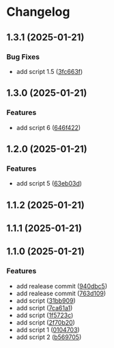 # Changelog

## 1.3.1 (2025-01-21)

### Bug Fixes

* add script 1.5 ([3fc663f](https://github.com/maikonalexandre/github-packages-example/commit/3fc663f196f8a7bb269286595f02b430093dae70))

## 1.3.0 (2025-01-21)

### Features

* add script 6 ([646f422](https://github.com/maikonalexandre/github-packages-example/commit/646f422a2c76bd33a5d3b9c50f8941e54ebec7bf))

## 1.2.0 (2025-01-21)

### Features

* add script 5 ([63eb03d](https://github.com/maikonalexandre/github-packages-example/commit/63eb03de0670882d0da0a30ba9ee8708e738cf42))

## 1.1.2 (2025-01-21)

## 1.1.1 (2025-01-21)

## 1.1.0 (2025-01-21)

### Features

* add realease commit ([940dbc5](https://github.com/maikonalexandre/github-packages-example/commit/940dbc5c99173f798059dc069f58aa2f59e565fe))
* add realease commit ([763d109](https://github.com/maikonalexandre/github-packages-example/commit/763d10980193f3d01be0c3a97d89eee4c3fd71ee))
* add script ([31bb909](https://github.com/maikonalexandre/github-packages-example/commit/31bb90936124abd87d161f2c03ec7d4efc36f5c8))
* add script ([7ca61a1](https://github.com/maikonalexandre/github-packages-example/commit/7ca61a1753c1c173717b1a1eaeecd3fe1b0d7c01))
* add script ([1f5723c](https://github.com/maikonalexandre/github-packages-example/commit/1f5723ca1cc51aa5d3d25cee23b5f0058a4bf789))
* add script ([2f70b20](https://github.com/maikonalexandre/github-packages-example/commit/2f70b20f0626692339d5fa788087bfe48401a032))
* add script 1 ([0104703](https://github.com/maikonalexandre/github-packages-example/commit/01047037e2e4933c36da594112a394402338cd40))
* add script 2 ([b569705](https://github.com/maikonalexandre/github-packages-example/commit/b569705109966c12b5c6e6ca43f982a5213397f5))
